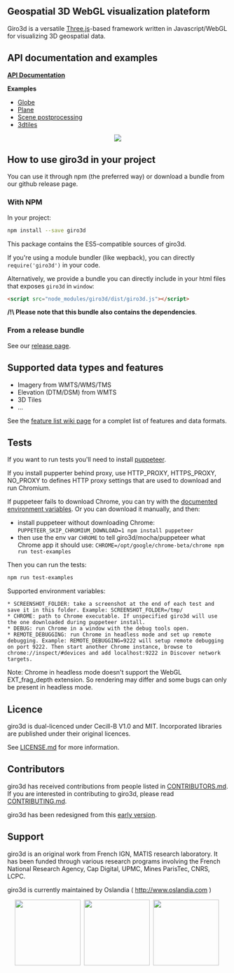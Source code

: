 ## Geospatial 3D WebGL visualization plateform

Giro3d is a versatile [Three.js](https://threejs.org/)-based framework written in Javascript/WebGL for visualizing 3D geospatial data.

## API documentation and examples

**[API Documentation](http://www.giro3d-project.org/giro3d/API_Doc/)**


**Examples**

- [Globe](http://www.giro3d-project.org/giro3d/examples/globe.html)
- [Plane](http://www.giro3d-project.org/giro3d/examples/planar.html)
- [Scene postprocessing](http://www.giro3d-project.org/giro3d/examples/postprocessing.html)
- [3dtiles](http://www.giro3d-project.org/giro3d/examples/3dtiles.html)

<p align="center">
<a href="http://www.giro3d-project.org/giro3d/examples/index.html"><img src="http://www.giro3d-project.org/images/montage.jpg" /></a>
</p>

## How to use giro3d in your project

You can use it through npm (the preferred way) or download a bundle from our github release page.

### With NPM

In your project:

```bash
npm install --save giro3d
```
This package contains the ES5-compatible sources of giro3d.

If you're using a module bundler (like wepback), you can directly `require('giro3d')` in your code.

Alternatively, we provide a bundle you can directly include in your html files that exposes `giro3d` in  `window`:
```html
<script src="node_modules/giro3d/dist/giro3d.js"></script>
```

**/!\ Please note that this bundle also contains the dependencies**.

### From a release bundle

See our [release page](https://github.com/giro3d/giro3d/releases).


## Supported data types and features

- Imagery from WMTS/WMS/TMS
- Elevation (DTM/DSM) from WMTS
- 3D Tiles
- ...

See the [feature list wiki page](https://github.com/giro3d/giro3d/wiki/Supported-Features) for a complet list of features and data formats.

## Tests

If you want to run tests you'll need to install [puppeteer](https://github.com/GoogleChrome/puppeteer).

If you install pupperter behind proxy, use HTTP_PROXY, HTTPS_PROXY, NO_PROXY to defines HTTP proxy settings that are used to download and run Chromium.

If puppeteer fails to download Chrome, you can try with the [documented environment variables](https://github.com/GoogleChrome/puppeteer/blob/master/docs/api.md#environment-variables).
Or you can download it manually, and then:
- install puppeteer without downloading Chrome: `PUPPETEER_SKIP_CHROMIUM_DOWNLOAD=1 npm install puppeteer`
- then use the env var `CHROME` to tell giro3d/mocha/puppeteer what Chrome app it should use:
`CHROME=/opt/google/chrome-beta/chrome npm run test-examples`

Then you can run the tests:
```bash
npm run test-examples
```
Supported environment variables:

    * SCREENSHOT_FOLDER: take a screenshot at the end of each test and save it in this folder. Example: SCREENSHOT_FOLDER=/tmp/
    * CHROME: path to Chrome executable. If unspecified giro3d will use the one downloaded during puppeteer install.
    * DEBUG: run Chrome in a window with the debug tools open.
    * REMOTE_DEBUGGING: run Chrome in headless mode and set up remote debugging. Example: REMOTE_DEBUGGING=9222 will setup remote debugging on port 9222. Then start another Chrome instance, browse to chrome://inspect/#devices and add localhost:9222 in Discover network targets.

Note: Chrome in headless mode doesn't support the WebGL EXT_frag_depth extension. So rendering may differ and some bugs can only be present in headless mode.

## Licence

giro3d is dual-licenced under Cecill-B V1.0 and MIT.
Incorporated libraries are published under their original licences.

See [LICENSE.md](LICENSE.md) for more information.

## Contributors

giro3d has received contributions from people listed in [CONTRIBUTORS.md](CONTRIBUTORS.md).
If you are interested in contributing to giro3d, please read [CONTRIBUTING.md](CONTRIBUTING.md).

giro3d has been redesigned from this [early version](https://github.com/giro3d/giro3d-legacy).

## Support

giro3d is an original work from French IGN, MATIS research laboratory.
It has been funded through various research programs involving the French National Research Agency, Cap Digital, UPMC, Mines ParisTec, CNRS, LCPC.

giro3d is currently maintained by Oslandia ( http://www.oslandia.com )

<p align="center">
<a href="http://www.ign.fr"><img src="https://raw.githubusercontent.com/giro3d/giro3d.github.io/master/images/logo_ign.png" height="150" /></a>&nbsp;
<a href="http://www.oslandia.com"><img src="https://raw.githubusercontent.com/giro3d/giro3d.github.io/master/images/logo_oslandia.png" height="150" /></a>&nbsp;
<a href="https://www.atolcd.com"><img src="https://raw.githubusercontent.com/giro3d/giro3d.github.io/master/images/logo_atolcd.jpg" height="150" /></a>&nbsp;
</p>


